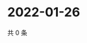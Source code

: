 # 2022-01-26

共 0 条

<!-- BEGIN WEIBO -->
<!-- 最后更新时间 Wed Jan 26 2022 19:01:03 GMT+0800 (China Standard Time) -->

<!-- END WEIBO -->
